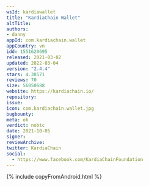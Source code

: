```yaml
---
wsId: kardiawallet
title: "KardiaChain Wallet"
altTitle: 
authors:
- danny
appId: com.kardiachain.wallet
appCountry: vn
idd: 1551620695
released: 2021-03-02
updated: 2022-03-04
version: "2.4.4"
stars: 4.38571
reviews: 70
size: 56050688
website: https://kardiachain.io/
repository: 
issue: 
icon: com.kardiachain.wallet.jpg
bugbounty: 
meta: ok
verdict: nobtc
date: 2021-10-05
signer: 
reviewArchive:
twitter: KardiaChain
social:
  - https://www.facebook.com/KardiaChainFoundation
---
```


{% include copyFromAndroid.html %}
